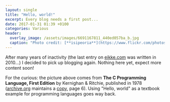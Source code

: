 ```yaml
---
layout: single
title: "Hello, world!"
excerpt: Every blog needs a first post...
date: 2017-01-31 01:39 +0100
categories: Various
header:
  overlay_image: /assets/images/6691167811_440ed057ba_b.jpg
  caption: "Photo credit: [**isipeoria**](https://www.flickr.com/photos/isipeoria/6691167811/)"
---
```

After many years of inactivity (the last entry on [eikke.com](http://eikke.com)
was written in 2010...) I decided to pick up blogging again. Nothing here yet,
expect more content soon!

For the curious: the picture above comes from **The C Programming Language,
First Edition** by Kernighan & Ritchie, published in 1978
([archive.org](https://archive.org) maintains a
[copy](https://archive.org/details/TheCProgrammingLanguageFirstEdition), page
6). Using "Hello, world" as a textbook example for programming languages goes
way back.
